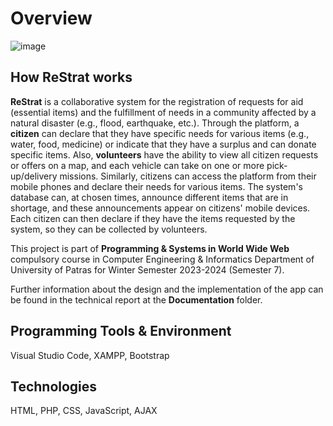 # Overview

![image](https://github.com/user-attachments/assets/05e40ef2-950d-4319-9d1d-9798b46ac150)

## How ReStrat works
**ReStrat** is a collaborative system for the registration of requests for aid (essential items) and the fulfillment of needs in a community affected by a natural disaster (e.g., flood, earthquake, etc.). Through the platform, a **citizen** can declare that they have specific needs for various items (e.g., water, food, medicine) or indicate that they have a surplus and can donate specific items. Also, **volunteers** have the ability to view all citizen requests or offers on a map, and each vehicle can take on one or more pick-up/delivery missions. Similarly, citizens can access the platform from their mobile phones and declare their needs for various items. The system's database can, at chosen times, announce different items that are in shortage, and these announcements appear on citizens' mobile devices. Each citizen can then declare if they have the items requested by the system, so they can be collected by volunteers.

This project is part of **Programming & Systems in World Wide Web** compulsory course in Computer Engineering & Informatics Department of University of Patras for Winter Semester 2023-2024 (Semester 7).

Further information about the design and the implementation of the app can be found in the technical report at the **Documentation** folder.

## Programming Tools & Environment
Visual Studio Code, XAMPP, Bootstrap 

## Technologies
HTML, PHP, CSS, JavaScript, AJAX

